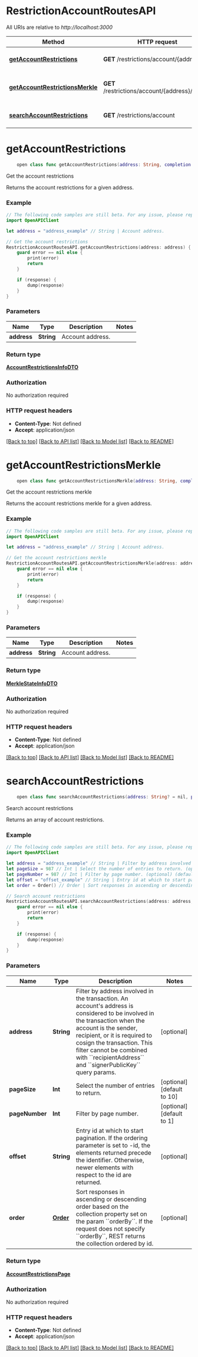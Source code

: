# RestrictionAccountRoutesAPI

All URIs are relative to *http://localhost:3000*

Method | HTTP request | Description
------------- | ------------- | -------------
[**getAccountRestrictions**](RestrictionAccountRoutesAPI.md#getaccountrestrictions) | **GET** /restrictions/account/{address} | Get the account restrictions
[**getAccountRestrictionsMerkle**](RestrictionAccountRoutesAPI.md#getaccountrestrictionsmerkle) | **GET** /restrictions/account/{address}/merkle | Get the account restrictions merkle
[**searchAccountRestrictions**](RestrictionAccountRoutesAPI.md#searchaccountrestrictions) | **GET** /restrictions/account | Search account restrictions


# **getAccountRestrictions**
```swift
    open class func getAccountRestrictions(address: String, completion: @escaping (_ data: AccountRestrictionsInfoDTO?, _ error: Error?) -> Void)
```

Get the account restrictions

Returns the account restrictions for a given address.

### Example
```swift
// The following code samples are still beta. For any issue, please report via http://github.com/OpenAPITools/openapi-generator/issues/new
import OpenAPIClient

let address = "address_example" // String | Account address.

// Get the account restrictions
RestrictionAccountRoutesAPI.getAccountRestrictions(address: address) { (response, error) in
    guard error == nil else {
        print(error)
        return
    }

    if (response) {
        dump(response)
    }
}
```

### Parameters

Name | Type | Description  | Notes
------------- | ------------- | ------------- | -------------
 **address** | **String** | Account address. | 

### Return type

[**AccountRestrictionsInfoDTO**](AccountRestrictionsInfoDTO.md)

### Authorization

No authorization required

### HTTP request headers

 - **Content-Type**: Not defined
 - **Accept**: application/json

[[Back to top]](#) [[Back to API list]](../README.md#documentation-for-api-endpoints) [[Back to Model list]](../README.md#documentation-for-models) [[Back to README]](../README.md)

# **getAccountRestrictionsMerkle**
```swift
    open class func getAccountRestrictionsMerkle(address: String, completion: @escaping (_ data: MerkleStateInfoDTO?, _ error: Error?) -> Void)
```

Get the account restrictions merkle

Returns the account restrictions merkle for a given address.

### Example
```swift
// The following code samples are still beta. For any issue, please report via http://github.com/OpenAPITools/openapi-generator/issues/new
import OpenAPIClient

let address = "address_example" // String | Account address.

// Get the account restrictions merkle
RestrictionAccountRoutesAPI.getAccountRestrictionsMerkle(address: address) { (response, error) in
    guard error == nil else {
        print(error)
        return
    }

    if (response) {
        dump(response)
    }
}
```

### Parameters

Name | Type | Description  | Notes
------------- | ------------- | ------------- | -------------
 **address** | **String** | Account address. | 

### Return type

[**MerkleStateInfoDTO**](MerkleStateInfoDTO.md)

### Authorization

No authorization required

### HTTP request headers

 - **Content-Type**: Not defined
 - **Accept**: application/json

[[Back to top]](#) [[Back to API list]](../README.md#documentation-for-api-endpoints) [[Back to Model list]](../README.md#documentation-for-models) [[Back to README]](../README.md)

# **searchAccountRestrictions**
```swift
    open class func searchAccountRestrictions(address: String? = nil, pageSize: Int? = nil, pageNumber: Int? = nil, offset: String? = nil, order: Order? = nil, completion: @escaping (_ data: AccountRestrictionsPage?, _ error: Error?) -> Void)
```

Search account restrictions

Returns an array of account restrictions.

### Example
```swift
// The following code samples are still beta. For any issue, please report via http://github.com/OpenAPITools/openapi-generator/issues/new
import OpenAPIClient

let address = "address_example" // String | Filter by address involved in the transaction. An account's address is considered to be involved in the transaction when the account is the sender, recipient, or it is required to cosign the transaction. This filter cannot be combined with ``recipientAddress`` and ``signerPublicKey`` query params.  (optional)
let pageSize = 987 // Int | Select the number of entries to return. (optional) (default to 10)
let pageNumber = 987 // Int | Filter by page number. (optional) (default to 1)
let offset = "offset_example" // String | Entry id at which to start pagination. If the ordering parameter is set to -id, the elements returned precede the identifier. Otherwise, newer elements with respect to the id are returned.  (optional)
let order = Order() // Order | Sort responses in ascending or descending order based on the collection property set on the param ``orderBy``. If the request does not specify ``orderBy``, REST returns the collection ordered by id.  (optional)

// Search account restrictions
RestrictionAccountRoutesAPI.searchAccountRestrictions(address: address, pageSize: pageSize, pageNumber: pageNumber, offset: offset, order: order) { (response, error) in
    guard error == nil else {
        print(error)
        return
    }

    if (response) {
        dump(response)
    }
}
```

### Parameters

Name | Type | Description  | Notes
------------- | ------------- | ------------- | -------------
 **address** | **String** | Filter by address involved in the transaction. An account&#39;s address is considered to be involved in the transaction when the account is the sender, recipient, or it is required to cosign the transaction. This filter cannot be combined with &#x60;&#x60;recipientAddress&#x60;&#x60; and &#x60;&#x60;signerPublicKey&#x60;&#x60; query params.  | [optional] 
 **pageSize** | **Int** | Select the number of entries to return. | [optional] [default to 10]
 **pageNumber** | **Int** | Filter by page number. | [optional] [default to 1]
 **offset** | **String** | Entry id at which to start pagination. If the ordering parameter is set to -id, the elements returned precede the identifier. Otherwise, newer elements with respect to the id are returned.  | [optional] 
 **order** | [**Order**](.md) | Sort responses in ascending or descending order based on the collection property set on the param &#x60;&#x60;orderBy&#x60;&#x60;. If the request does not specify &#x60;&#x60;orderBy&#x60;&#x60;, REST returns the collection ordered by id.  | [optional] 

### Return type

[**AccountRestrictionsPage**](AccountRestrictionsPage.md)

### Authorization

No authorization required

### HTTP request headers

 - **Content-Type**: Not defined
 - **Accept**: application/json

[[Back to top]](#) [[Back to API list]](../README.md#documentation-for-api-endpoints) [[Back to Model list]](../README.md#documentation-for-models) [[Back to README]](../README.md)

